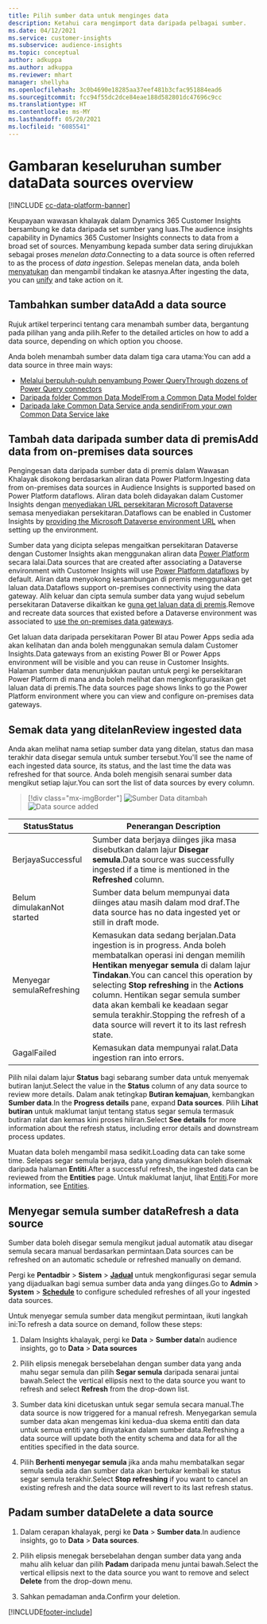 ```yaml
---
title: Pilih sumber data untuk menginges data
description: Ketahui cara mengimport data daripada pelbagai sumber.
ms.date: 04/12/2021
ms.service: customer-insights
ms.subservice: audience-insights
ms.topic: conceptual
author: adkuppa
ms.author: adkuppa
ms.reviewer: mhart
manager: shellyha
ms.openlocfilehash: 3c0b4690e18285aa37eef481b3cfac951884ead6
ms.sourcegitcommit: fcc94f55dc2dce84eae188d582801dc47696c9cc
ms.translationtype: HT
ms.contentlocale: ms-MY
ms.lasthandoff: 05/20/2021
ms.locfileid: "6085541"
---
```

# <a name="data-sources-overview"></a><span data-ttu-id="728b8-103">Gambaran keseluruhan sumber data</span><span class="sxs-lookup"><span data-stu-id="728b8-103">Data sources overview</span></span>

[!INCLUDE [cc-data-platform-banner](../includes/cc-data-platform-banner.md)]

<span data-ttu-id="728b8-104">Keupayaan wawasan khalayak dalam Dynamics 365 Customer Insights bersambung ke data daripada set sumber yang luas.</span><span class="sxs-lookup"><span data-stu-id="728b8-104">The audience insights capability in Dynamics 365 Customer Insights connects to data from a broad set of sources.</span></span> <span data-ttu-id="728b8-105">Menyambung kepada sumber data sering dirujukkan sebagai proses *menelan data*.</span><span class="sxs-lookup"><span data-stu-id="728b8-105">Connecting to a data source is often referred to as the process of *data ingestion*.</span></span> <span data-ttu-id="728b8-106">Selepas menelan data, anda boleh [menyatukan](data-unification.md) dan mengambil tindakan ke atasnya.</span><span class="sxs-lookup"><span data-stu-id="728b8-106">After ingesting the data, you can [unify](data-unification.md) and take action on it.</span></span>

## <a name="add-a-data-source"></a><span data-ttu-id="728b8-107">Tambahkan sumber data</span><span class="sxs-lookup"><span data-stu-id="728b8-107">Add a data source</span></span>

<span data-ttu-id="728b8-108">Rujuk artikel terperinci tentang cara menambah sumber data, bergantung pada pilihan yang anda pilih.</span><span class="sxs-lookup"><span data-stu-id="728b8-108">Refer to the detailed articles on how to add a data source, depending on which option you choose.</span></span>

<span data-ttu-id="728b8-109">Anda boleh menambah sumber data dalam tiga cara utama:</span><span class="sxs-lookup"><span data-stu-id="728b8-109">You can add a data source in three main ways:</span></span>

- [<span data-ttu-id="728b8-110">Melalui berpuluh-puluh penyambung Power Query</span><span class="sxs-lookup"><span data-stu-id="728b8-110">Through dozens of Power Query connectors</span></span>](connect-power-query.md)
- [<span data-ttu-id="728b8-111">Daripada folder Common Data Model</span><span class="sxs-lookup"><span data-stu-id="728b8-111">From a Common Data Model folder</span></span>](connect-common-data-model.md)
- [<span data-ttu-id="728b8-112">Daripada lake Common Data Service anda sendiri</span><span class="sxs-lookup"><span data-stu-id="728b8-112">From your own Common Data Service lake</span></span>](connect-common-data-service-lake.md)

## <a name="add-data-from-on-premises-data-sources"></a><span data-ttu-id="728b8-113">Tambah data daripada sumber data di premis</span><span class="sxs-lookup"><span data-stu-id="728b8-113">Add data from on-premises data sources</span></span>

<span data-ttu-id="728b8-114">Pengingesan data daripada sumber data di premis dalam Wawasan Khalayak disokong berdasarkan aliran data Power Platform.</span><span class="sxs-lookup"><span data-stu-id="728b8-114">Ingesting data from on-premises data sources in Audience Insights is supported based on Power Platform dataflows.</span></span> <span data-ttu-id="728b8-115">Aliran data boleh didayakan dalam Customer Insights dengan [menyediakan URL persekitaran Microsoft Dataverse](manage-environments.md#create-an-environment-in-an-existing-organization) semasa menyediakan persekitaran.</span><span class="sxs-lookup"><span data-stu-id="728b8-115">Dataflows can be enabled in Customer Insights by [providing the Microsoft Dataverse environment URL](manage-environments.md#create-an-environment-in-an-existing-organization) when setting up the environment.</span></span>

<span data-ttu-id="728b8-116">Sumber data yang dicipta selepas mengaitkan persekitaran Dataverse dengan Customer Insights akan menggunakan aliran data [Power Platform](/power-query/dataflows/overview-dataflows-across-power-platform-dynamics-365) secara lalai.</span><span class="sxs-lookup"><span data-stu-id="728b8-116">Data sources that are created after associating a Dataverse environment with Customer Insights will use [Power Platform dataflows](/power-query/dataflows/overview-dataflows-across-power-platform-dynamics-365) by default.</span></span> <span data-ttu-id="728b8-117">Aliran data menyokong kesambungan di premis menggunakan get laluan data.</span><span class="sxs-lookup"><span data-stu-id="728b8-117">Dataflows support on-premises connectivity using the data gateway.</span></span> <span data-ttu-id="728b8-118">Alih keluar dan cipta semula sumber data yang wujud sebelum persekitaran Dataverse  dikaitkan ke [guna get laluan data di premis](/powerapps/maker/data-platform/using-dataflows-with-on-premises-data.md).</span><span class="sxs-lookup"><span data-stu-id="728b8-118">Remove and recreate data sources that existed before a Dataverse environment was associated to [use the on-premises data gateways](/powerapps/maker/data-platform/using-dataflows-with-on-premises-data.md).</span></span>

<span data-ttu-id="728b8-119">Get laluan data daripada persekitaran Power BI atau Power Apps sedia ada akan kelihatan dan anda boleh menggunakan semula dalam Customer Insights.</span><span class="sxs-lookup"><span data-stu-id="728b8-119">Data gateways from an existing Power BI or Power Apps environment will be visible and you can reuse in Customer Insights.</span></span> <span data-ttu-id="728b8-120">Halaman sumber data menunjukkan pautan untuk pergi ke persekitaran Power Platform di mana anda boleh melihat dan mengkonfigurasikan get laluan data di premis.</span><span class="sxs-lookup"><span data-stu-id="728b8-120">The data sources page shows links to go the Power Platform environment where you can view and configure on-premises data gateways.</span></span>

## <a name="review-ingested-data"></a><span data-ttu-id="728b8-121">Semak data yang ditelan</span><span class="sxs-lookup"><span data-stu-id="728b8-121">Review ingested data</span></span>

<span data-ttu-id="728b8-122">Anda akan melihat nama setiap sumber data yang ditelan, status dan masa terakhir data disegar semula untuk sumber tersebut.</span><span class="sxs-lookup"><span data-stu-id="728b8-122">You'll see the name of each ingested data source, its status, and the last time the data was refreshed for that source.</span></span> <span data-ttu-id="728b8-123">Anda boleh mengisih senarai sumber data mengikut setiap lajur.</span><span class="sxs-lookup"><span data-stu-id="728b8-123">You can sort the list of data sources by every column.</span></span>

> [!div class="mx-imgBorder"]
> <span data-ttu-id="728b8-124">![Sumber Data ditambah](media/configure-data-datasource-added.png "Sumber Data ditambah")</span><span class="sxs-lookup"><span data-stu-id="728b8-124">![Data source added](media/configure-data-datasource-added.png "Data source added")</span></span>

|<span data-ttu-id="728b8-125">Status</span><span class="sxs-lookup"><span data-stu-id="728b8-125">Status</span></span>  |<span data-ttu-id="728b8-126">Penerangan </span><span class="sxs-lookup"><span data-stu-id="728b8-126">Description</span></span>  |
|---------|---------|
|<span data-ttu-id="728b8-127">Berjaya</span><span class="sxs-lookup"><span data-stu-id="728b8-127">Successful</span></span>   |<span data-ttu-id="728b8-128">Sumber data berjaya diinges jika masa disebutkan dalam lajur **Disegar semula**.</span><span class="sxs-lookup"><span data-stu-id="728b8-128">Data source was successfully ingested if a time is mentioned in the **Refreshed** column.</span></span>
|<span data-ttu-id="728b8-129">Belum dimulakan</span><span class="sxs-lookup"><span data-stu-id="728b8-129">Not started</span></span>   |<span data-ttu-id="728b8-130">Sumber data belum mempunyai data diinges atau masih dalam mod draf.</span><span class="sxs-lookup"><span data-stu-id="728b8-130">The data source has no data ingested yet or still in draft mode.</span></span>         |
|<span data-ttu-id="728b8-131">Menyegar semula</span><span class="sxs-lookup"><span data-stu-id="728b8-131">Refreshing</span></span>    |<span data-ttu-id="728b8-132">Kemasukan data sedang berjalan.</span><span class="sxs-lookup"><span data-stu-id="728b8-132">Data ingestion is in progress.</span></span> <span data-ttu-id="728b8-133">Anda boleh membatalkan operasi ini dengan memilih **Hentikan menyegar semula** di dalam lajur **Tindakan**.</span><span class="sxs-lookup"><span data-stu-id="728b8-133">You can cancel this operation by selecting **Stop refreshing** in the **Actions** column.</span></span> <span data-ttu-id="728b8-134">Hentikan segar semula sumber data akan kembali ke keadaan segar semula terakhir.</span><span class="sxs-lookup"><span data-stu-id="728b8-134">Stopping the refresh of a data source will revert it to its last refresh state.</span></span>       |
|<span data-ttu-id="728b8-135">Gagal</span><span class="sxs-lookup"><span data-stu-id="728b8-135">Failed</span></span>     |<span data-ttu-id="728b8-136">Kemasukan data mempunyai ralat.</span><span class="sxs-lookup"><span data-stu-id="728b8-136">Data ingestion ran into errors.</span></span>         |

<span data-ttu-id="728b8-137">Pilih nilai dalam lajur **Status** bagi sebarang sumber data untuk menyemak butiran lanjut.</span><span class="sxs-lookup"><span data-stu-id="728b8-137">Select the value in the **Status** column of any data source to review more details.</span></span> <span data-ttu-id="728b8-138">Dalam anak tetingkap **Butiran kemajuan**, kembangkan **Sumber data**.</span><span class="sxs-lookup"><span data-stu-id="728b8-138">In the **Progress details** pane, expand **Data sources**.</span></span> <span data-ttu-id="728b8-139">Pilih **Lihat butiran** untuk maklumat lanjut tentang status segar semula termasuk butiran ralat dan kemas kini proses hiliran.</span><span class="sxs-lookup"><span data-stu-id="728b8-139">Select **See details** for more information about the refresh status, including error details and downstream process updates.</span></span>

<span data-ttu-id="728b8-140">Muatan data boleh mengambil masa sedikit.</span><span class="sxs-lookup"><span data-stu-id="728b8-140">Loading data can take some time.</span></span> <span data-ttu-id="728b8-141">Selepas segar semula berjaya, data yang dimasukkan boleh disemak daripada halaman **Entiti**.</span><span class="sxs-lookup"><span data-stu-id="728b8-141">After a successful refresh, the ingested data can be reviewed from the **Entities** page.</span></span> <span data-ttu-id="728b8-142">Untuk maklumat lanjut, lihat [Entiti](entities.md).</span><span class="sxs-lookup"><span data-stu-id="728b8-142">For more information, see [Entities](entities.md).</span></span>

## <a name="refresh-a-data-source"></a><span data-ttu-id="728b8-143">Menyegar semula sumber data</span><span class="sxs-lookup"><span data-stu-id="728b8-143">Refresh a data source</span></span>

<span data-ttu-id="728b8-144">Sumber data boleh disegar semula mengikut jadual automatik atau disegar semula secara manual berdasarkan permintaan.</span><span class="sxs-lookup"><span data-stu-id="728b8-144">Data sources can be refreshed on an automatic schedule or refreshed manually on demand.</span></span> 

<span data-ttu-id="728b8-145">Pergi ke **Pentadbir** > **Sistem** > [**Jadual**](system.md#schedule-tab) untuk mengkonfigurasi segar semula yang dijadualkan bagi semua sumber data anda yang diinges.</span><span class="sxs-lookup"><span data-stu-id="728b8-145">Go to **Admin** > **System** > [**Schedule**](system.md#schedule-tab) to configure scheduled refreshes of all your ingested data sources.</span></span>

<span data-ttu-id="728b8-146">Untuk menyegar semula sumber data mengikut permintaan, ikuti langkah ini:</span><span class="sxs-lookup"><span data-stu-id="728b8-146">To refresh a data source on demand, follow these steps:</span></span>

1. <span data-ttu-id="728b8-147">Dalam Insights khalayak, pergi ke **Data** > **Sumber data**</span><span class="sxs-lookup"><span data-stu-id="728b8-147">In audience insights, go to **Data** > **Data sources**</span></span>

2. <span data-ttu-id="728b8-148">Pilih elipsis menegak bersebelahan dengan sumber data yang anda mahu segar semula dan pilih **Segar semula** daripada senarai juntai bawah.</span><span class="sxs-lookup"><span data-stu-id="728b8-148">Select the vertical ellipsis next to the data source you want to refresh and select **Refresh** from the drop-down list.</span></span>

3. <span data-ttu-id="728b8-149">Sumber data kini dicetuskan untuk segar semula secara manual.</span><span class="sxs-lookup"><span data-stu-id="728b8-149">The data source is now triggered for a manual refresh.</span></span> <span data-ttu-id="728b8-150">Menyegarkan semula sumber data akan mengemas kini kedua-dua skema entiti dan data untuk semua entiti yang dinyatakan dalam sumber data.</span><span class="sxs-lookup"><span data-stu-id="728b8-150">Refreshing a data source will update both the entity schema and data for all the entities specified in the data source.</span></span>

4. <span data-ttu-id="728b8-151">Pilih **Berhenti menyegar semula** jika anda mahu membatalkan segar semula sedia ada dan sumber data akan bertukar kembali ke status segar semula terakhir.</span><span class="sxs-lookup"><span data-stu-id="728b8-151">Select **Stop refreshing** if you want to cancel an existing refresh and the data source will revert to its last refresh status.</span></span>

## <a name="delete-a-data-source"></a><span data-ttu-id="728b8-152">Padam sumber data</span><span class="sxs-lookup"><span data-stu-id="728b8-152">Delete a data source</span></span>

1. <span data-ttu-id="728b8-153">Dalam cerapan khalayak, pergi ke **Data** > **Sumber data**.</span><span class="sxs-lookup"><span data-stu-id="728b8-153">In audience insights, go to **Data** > **Data sources**.</span></span>

2. <span data-ttu-id="728b8-154">Pilih elipsis menegak bersebelahan dengan sumber data yang anda mahu alih keluar dan pilih **Padam** daripada menu juntai bawah.</span><span class="sxs-lookup"><span data-stu-id="728b8-154">Select the vertical ellipsis next to the data source you want to remove and select **Delete** from the drop-down menu.</span></span>

3. <span data-ttu-id="728b8-155">Sahkan pemadaman anda.</span><span class="sxs-lookup"><span data-stu-id="728b8-155">Confirm your deletion.</span></span>


[!INCLUDE[footer-include](../includes/footer-banner.md)]
